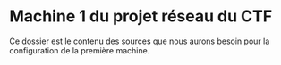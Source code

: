 # Machine 1 du projet réseau du CTF

Ce dossier est le contenu des sources que nous aurons besoin pour la configuration de la première machine.